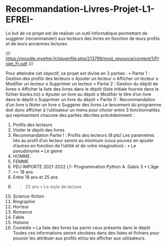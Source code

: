 # Recommandation-Livres-Projet-L1-EFREI-
Le but de ce projet est de réaliser un outil informatique permettant de suggérer (recommander) aux lecteurs  des livres en fonction de leurs profils et de leurs anciennes lectures.

///
https://moodle.myefrei.fr/pluginfile.php/213799/mod_resource/content/1/Projet_Fr.pdf
///

Pour atteindre cet objectif, ce projet est divisé en 3 parties : 
• Partie 1 : Gestion des profils des lecteurs
o Ajouter un lecteur
o Afficher un lecteur
o Modifier un lecteur
o Supprimer un lecteur
• Partie 2 : Gestion du dépôt de livres 
o Afficher la liste des livres dans le dépôt (liste initiale fournie dans le fichier books.txt)
o Ajouter un livre au dépôt
o Modifier le titre d’un livre dans le dépôt
o Supprimer un livre du dépôt
• Partie 3 : Recommandation d’un livre 
o Noter un livre
o Suggérer des livres
Le lancement du programme doit donc afficher à l’utilisateur un menu pour choisir entre 3 fonctionnalités qui 
représentent chacune des parties décrites précédemment : 
1. Profils des lecteurs
2. Visiter le dépôt des livres 
3. Recommandation
Partie I : Profils des lecteurs (8 pts) 
Les paramètres liés au profil d’un lecteur seront au minimum (vous pouvez en ajouter d’autres en fonction de 
l’utilité et de votre imagination) : 
• Le pseudonyme 
• Le genre 
1. HOMME. 
2. FEMME 
3. PEU IMPORTE 
2021-2022 L1- Programmation Python A. Gabis 3
• L’âge 
1. <= 18 ans 
2. Entre 18 ans et 25 ans
3. > 25 ans 
• Le style de lecture 
1. Science-fiction 
2. Biographie 
3. Horreur
4. Romance
5. Fable 
6. Histoire 
7. Comédie
• La liste des livres lus parmi ceux présents dans le dépôt
Toutes ces informations seront stockées dans des listes et fichiers pour pouvoir les attribuer aux profils et/ou 
les afficher aux utilisateurs. 
